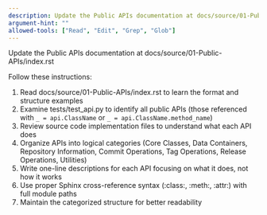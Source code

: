```yaml
---
description: Update the Public APIs documentation at docs/source/01-Public-APIs/index.rst
argument-hint: ""
allowed-tools: ["Read", "Edit", "Grep", "Glob"]
---
```


Update the Public APIs documentation at docs/source/01-Public-APIs/index.rst

Follow these instructions:

1. Read docs/source/01-Public-APIs/index.rst to learn the format and structure examples
2. Examine tests/test_api.py to identify all public APIs (those referenced with `_ = api.ClassName` or `_ = api.ClassName.method_name`)
3. Review source code implementation files to understand what each API does
4. Organize APIs into logical categories (Core Classes, Data Containers, Repository Information, Commit Operations, Tag Operations, Release Operations, Utilities)
5. Write one-line descriptions for each API focusing on what it does, not how it works
6. Use proper Sphinx cross-reference syntax (:class:, :meth:, :attr:) with full module paths
7. Maintain the categorized structure for better readability